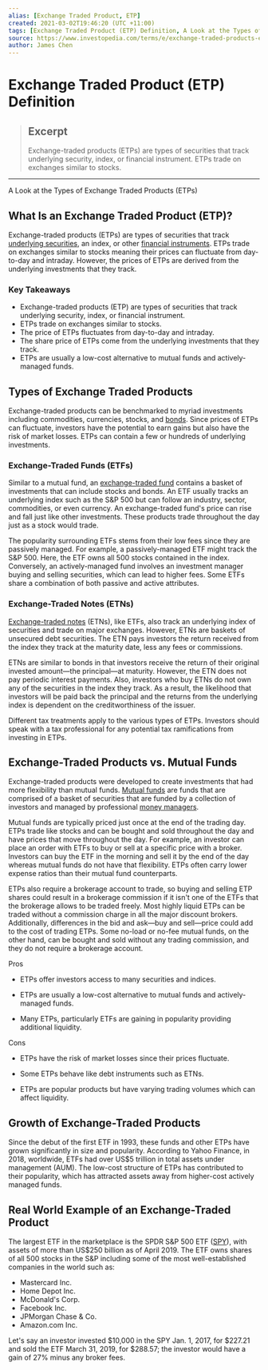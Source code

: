```yaml
---
alias: [Exchange Traded Product, ETP]
created: 2021-03-02T19:46:20 (UTC +11:00)
tags: [Exchange Traded Product (ETP) Definition, A Look at the Types of Exchange Traded Products (ETPs)]
source: https://www.investopedia.com/terms/e/exchange-traded-products-etp.asp
author: James Chen
---
```


# Exchange Traded Product (ETP) Definition

> ## Excerpt
> Exchange-traded products (ETPs) are types of securities that track underlying security, index, or financial instrument. ETPs trade on exchanges similar to stocks.

---

A Look at the Types of Exchange Traded Products (ETPs)
## What Is an Exchange Traded Product (ETP)?

Exchange-traded products (ETPs) are types of securities that track [underlying securities](https://www.investopedia.com/terms/u/underlying-security.asp), an index, or other [financial instruments](https://www.investopedia.com/terms/f/financialinstrument.asp). ETPs trade on exchanges similar to stocks meaning their prices can fluctuate from day-to-day and intraday. However, the prices of ETPs are derived from the underlying investments that they track.

### Key Takeaways

-   Exchange-traded products (ETP) are types of securities that track underlying security, index, or financial instrument.
-   ETPs trade on exchanges similar to stocks.
-   The price of ETPs fluctuates from day-to-day and intraday.
-   The share price of ETPs come from the underlying investments that they track.
-   ETPs are usually a low-cost alternative to mutual funds and actively-managed funds.

## Types of Exchange Traded Products

Exchange-traded products can be benchmarked to myriad investments including commodities, currencies, stocks, and [bonds](https://www.investopedia.com/terms/b/bond.asp). Since prices of ETPs can fluctuate, investors have the potential to earn gains but also have the risk of market losses. ETPs can contain a few or hundreds of underlying investments.

### Exchange-Traded Funds (ETFs)

Similar to a mutual fund, an [exchange-traded fund](https://www.investopedia.com/terms/e/etf.asp) contains a basket of investments that can include stocks and bonds. An ETF usually tracks an underlying index such as the S&P 500 but can follow an industry, sector, commodities, or even currency. An exchange-traded fund's price can rise and fall just like other investments. These products trade throughout the day just as a stock would trade.

The popularity surrounding ETFs stems from their low fees since they are passively managed. For example, a passively-managed ETF might track the S&P 500. Here, the ETF owns all 500 stocks contained in the index. Conversely, an actively-managed fund involves an investment manager buying and selling securities, which can lead to higher fees. Some ETFs share a combination of both passive and active attributes.

### Exchange-Traded Notes (ETNs)

[Exchange-traded notes](https://www.investopedia.com/terms/e/etn.asp) (ETNs), like ETFs, also track an underlying index of securities and trade on major exchanges. However, ETNs are baskets of unsecured debt securities. The ETN pays investors the return received from the index they track at the maturity date, less any fees or commissions.

ETNs are similar to bonds in that investors receive the return of their original invested amount—the principal—at maturity. However, the ETN does not pay periodic interest payments. Also, investors who buy ETNs do not own any of the securities in the index they track. As a result, the likelihood that investors will be paid back the principal and the returns from the underlying index is dependent on the creditworthiness of the issuer.

Different tax treatments apply to the various types of ETPs. Investors should speak with a tax professional for any potential tax ramifications from investing in ETPs.

## Exchange-Traded Products vs. Mutual Funds

Exchange-traded products were developed to create investments that had more flexibility than mutual funds. [Mutual funds](https://www.investopedia.com/terms/m/mutualfund.asp) are funds that are comprised of a basket of securities that are funded by a collection of investors and managed by professional [money managers](https://www.investopedia.com/terms/m/moneymanager.asp).

Mutual funds are typically priced just once at the end of the trading day. ETPs trade like stocks and can be bought and sold throughout the day and have prices that move throughout the day. For example, an investor can place an order with ETFs to buy or sell at a specific price with a broker. Investors can buy the ETF in the morning and sell it by the end of the day whereas mutual funds do not have that flexibility. ETPs often carry lower expense ratios than their mutual fund counterparts.

ETPs also require a brokerage account to trade, so buying and selling ETP shares could result in a brokerage commission if it isn't one of the ETFs that the brokerage allows to be traded freely. Most highly liquid ETPs can be traded without a commission charge in all the major discount brokers. Additionally, differences in the bid and ask—buy and sell—price could add to the cost of trading ETPs. Some no-load or no-fee mutual funds, on the other hand, can be bought and sold without any trading commission, and they do not require a brokerage account.

Pros

-   ETPs offer investors access to many securities and indices.
    
-   ETPs are usually a low-cost alternative to mutual funds and actively-managed funds.
    
-   Many ETPs, particularly ETFs are gaining in popularity providing additional liquidity.
    

Cons

-   ETPs have the risk of market losses since their prices fluctuate.
    
-   Some ETPs behave like debt instruments such as ETNs.
    
-   ETPs are popular products but have varying trading volumes which can affect liquidity.
    

## Growth of Exchange-Traded Products

Since the debut of the first ETF in 1993, these funds and other ETPs have grown significantly in size and popularity. According to Yahoo Finance, in 2018, worldwide, ETFs had over US$5 trillion in total assets under management (AUM). The low-cost structure of ETPs has contributed to their popularity, which has attracted assets away from higher-cost actively managed funds.

## Real World Example of an Exchange-Traded Product

The largest ETF in the marketplace is the SPDR S&P 500 ETF ([SPY](https://www.investopedia.com/markets/quote?tvwidgetsymbol=spy)), with assets of more than US$250 billion as of April 2019. The ETF owns shares of all 500 stocks in the S&P including some of the most well-established companies in the world such as:

-   Mastercard Inc.
-   Home Depot Inc.
-   McDonald's Corp.
-   Facebook Inc.
-   JPMorgan Chase & Co.
-   Amazon.com Inc.

Let's say an investor invested $10,000 in the SPY Jan. 1, 2017, for $227.21 and sold the ETF March 31, 2019, for $288.57; the investor would have a gain of 27% minus any broker fees.
